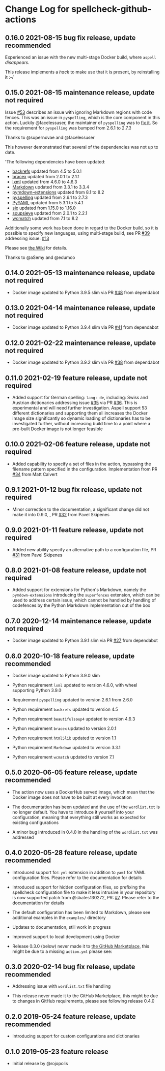 # Change Log for spellcheck-github-actions

## 0.16.0 2021-08-15 bug fix release, update recommended

Experienced an issue with the new multi-stage Docker build, where `aspell` _disappears_.

This release implements a _hack_ to make use that it is present, by reinstalling it :-/

## 0.15.0 2021-08-15 maintenance release, update not required

Issue [#53](https://github.com/rojopolis/spellcheck-github-actions/issues/53) describes an issue with ignoring Markdown regions with code fences. This was an issue in `pyspelling`, which is the core component in this action. Luckily @facelessuser, the maintainer of `pyspelling` was to [fix it](https://github.com/facelessuser/pyspelling/pull/144). So the requirement for `pyspelling` was bumped from 2.6.1 to 2.7.3

Thanks to @supernovae and @facelessuser

This however demonstrated that several of the dependencies was not up to date.

'The following dependencies have been updated:

- [backrefs](https://pypi.org/project/backrefs/) updated from 4.5 to 5.0.1
- [bracex](https://pypi.org/project/bracex/) updated from 2.0.1 to 2.1.1
- [lxml](https://pypi.org/project/lxml/) updated from 4.6.0 to 4.6.3
- [Markdown](https://pypi.org/project/Markdown/) updated from 3.3.1 to 3.3.4
- [pymdown-extensions](https://pypi.org/project/pymdown-extensions/) updated from 8.1 to 8.2
- [pyspelling](https://pypi.org/project/pyspelling/) updated from 2.6.1 to 2.7.3
- [PyYAML](https://pypi.org/project/PyYAML/) updated from 5.3.1 to 5.4.1
- [six](https://pypi.org/project/six/) updated from 1.15.0 to 1.16.0
- [soupsieve](https://pypi.org/project/soupsieve/) updated from 2.0.1 to 2.2.1
- [wcmatch](https://pypi.org/project/wcmatch/) updated from 7.1 to 8.2

Additionally some work has been done in regard to the Docker build, so it is possible to specify new languages, using multi-stage build, see PR [#39](https://github.com/rojopolis/spellcheck-github-actions/pull/39) addressing issue: [#13](https://github.com/rojopolis/spellcheck-github-actions/issues/13)

Please see [the Wiki](https://github.com/rojopolis/spellcheck-github-actions/wiki/Development) for details.

Thanks to @aSemy and @edumco

## 0.14.0 2021-05-13 maintenance release, update not required

- Docker image updated to Python 3.9.5 slim via PR [#48](https://github.com/rojopolis/spellcheck-github-actions/pull/48) from dependabot

## 0.13.0 2021-04-14 maintenance release, update not required

- Docker image updated to Python 3.9.4 slim via PR [#41](https://github.com/rojopolis/spellcheck-github-actions/pull/41) from dependabot

## 0.12.0 2021-02-22 maintenance release, update not required

- Docker image updated to Python 3.9.2 slim via PR [#38](https://github.com/rojopolis/spellcheck-github-actions/pull/38) from dependabot

## 0.11.0 2021-02-19 feature release, update not required

- Added support for German spelling: `lang: de`, including: Swiss and Austrian dictionaries addressing issue [#35](https://github.com/rojopolis/spellcheck-github-actions/issues/35) via PR [#36](https://github.com/rojopolis/spellcheck-github-actions/pull/36). This is experimental and will need further investigation. Aspell support 53 different dictionaries and supporting them all increases the Docker image size significantly so dynamic loading of dictionaries has to be investigated further, without increasing build time to a point where a pre-built Docker image is not longer feasible

## 0.10.0 2021-02-06 feature release, update not required

- Added capability to specify a set of files in the action, bypassing the filename pattern specified in the configuration. Implementation from PR [#34](https://github.com/rojopolis/spellcheck-github-actions/pull/34) from Matt Calvert

## 0.9.1 2021-01-12 bug fix release, update not required

- Minor correction to the documentation, a significant change did not make it into 0.9.0, , PR [#32](https://github.com/rojopolis/spellcheck-github-actions/pull/32) from Pavel Skipenes

## 0.9.0 2021-01-11 feature release, update not required

- Added new ability specify an alternative path to a configuration file, PR [#31](https://github.com/rojopolis/spellcheck-github-actions/pull/31) from Pavel Skipenes

## 0.8.0 2021-01-08 feature release, update not required

- Added support for extensions for Python's Markdown, namely the `pymdown-extensions` introducing the `superfences` extension, which can be used to address certain issue, which cannot be handled by handling of codefences by the Python Markdown implementation out of the box

## 0.7.0 2020-12-14 maintenance release, update not required

- Docker image updated to Python 3.9.1 slim via PR [#27](https://github.com/rojopolis/spellcheck-github-actions/pull/27) from dependabot

## 0.6.0 2020-10-18 feature release, update recommended

- Docker image updated to Python 3.9.0 slim

- Python requirement `lxml` updated to version 4.6.0, with wheel supporting Python 3.9.0

- Requirement `pyspelling` updated to version 2.6.1 from 2.6.0

- Python requirement `backrefs` updated to version 4.5

- Python requirement `beautifulsoup4` updated to version 4.9.3

- Python requirement `bracex` updated to version 2.0.1

- Python requirement `html5lib` updated to version 1.1

- Python requirement `Markdown` updated to version 3.3.1

- Python requirement `wcmatch` updated to version 7.1

## 0.5.0 2020-06-05 feature release, update recommended

- The action now uses a DockerHub served image, which mean that the Docker image does not have to be built at every invocation

- The documentation has been updated and the use of the `wordlist.txt` is no longer default. You have to introduce it yourself into your configuration, meaning that everything still works as expected for existing configurations

- A minor bug introduced in 0.4.0 in the handling of the `wordlist.txt` was addressed

## 0.4.0 2020-05-28 feature release, update recommended

- Introduced support for: `yml` extension in addition to `yaml` for YAML configuration files. Please refer to the documentation for details

- Introduced support for hidden configuration files, so prefixing the spellcheck configuration file to make it less intrusive in your repository is now supported
  patch from @sbates130272, PR: [#7](https://github.com/rojopolis/spellcheck-github-actions/pull/7). Please refer to the documentation for details

- The default configuration has been limited to Markdown, please see additional examples in the `examples/` directory

- Updates to documentation, still work in progress

- Improved support to local development using Docker

- Release 0.3.0 (below) never made it to [the GitHub Marketplace](https://github.community/t/who-can-publish-an-action-to-the-marketplace/115602/3), this might be due to a missing `action.yml` please see:

## 0.3.0 2020-02-14 bug fix release, update recommended

- Addressing issue with `wordlist.txt` file handling

- This release never made it to the GitHub Marketplace, this might be due to changes in GitHub requirements, please see following release 0.4.0

## 0.2.0 2019-05-24 feature release, update recommended

- Introducing support for custom configurations and dictionaries

## 0.1.0 2019-05-23 feature release

- Initial release by @rojopolis
